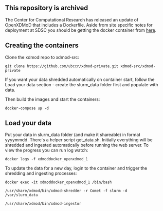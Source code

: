 ## This repository is archived
The Center for Computational Research has released an update of OpenXDMoD that includes a Dockerfile. Aside from site specific notes for deployment at SDSC you should be getting the docker container from [here](https://github.com/ubccr/xdmod).

## Creating the containers
Clone the xdmod repo to xdmod-src:

`git clone https://github.com/ubccr/xdmod-private.git xdmod-src/xdmod-private`

If you want your data shredded automatically on container start, follow the Load your data section - create the slurm_data folder first and populate with data.

Then build the images and start the containers:

`docker-compose up -d`

## Load your data

Put your data in slurm_data folder (and make it shareable) in format yyyymmdd. There's a helper script get_data.sh. Initially everything will be shredded and ingested automatically before running the web server. To view the progress you can run log watch:

`docker logs -f xdmoddocker_openxdmod_1`

To update the data for a new day, login to the container and trigger the shredding and ingesting processes:

`docker exec -it xdmoddocker_openxdmod_1 /bin/bash`

`/usr/share/xdmod/bin/xdmod-shredder -r Comet -f slurm -d /var/slurm_data`

`/usr/share/xdmod/bin/xdmod-ingestor`
